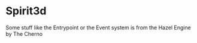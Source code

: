 # Spirit3d
Some stuff like the Entrypoint or the Event system is from the Hazel Engine by The Cherno
